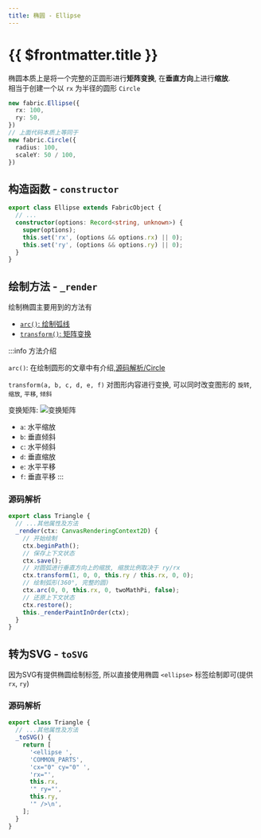 ```yaml
---
title: 椭圆 - Ellipse
---
```


# {{ $frontmatter.title }}

椭圆本质上是将一个完整的正圆形进行**矩阵变换**, 在**垂直方向**上进行**缩放**.  
相当于创建一个以 `rx` 为半径的圆形 `Circle`

```typescript
new fabric.Ellipse({
  rx: 100,
  ry: 50,
})
// 上面代码本质上等同于
new fabric.Circle({
  radius: 100,
  scaleY: 50 / 100,
})
```
## 构造函数 - `constructor`

```typescript
export class Ellipse extends FabricObject {
  // ...
  constructor(options: Record<string, unknown>) {
    super(options);
    this.set('rx', (options && options.rx) || 0);
    this.set('ry', (options && options.ry) || 0);
  }
}
```


## 绘制方法 - `_render`

绘制椭圆主要用到的方法有 
+ [`arc()`: 绘制弧线](https://developer.mozilla.org/en-US/docs/Web/API/CanvasRenderingContext2D/arc?qs=arc())
+ [`transform()`: 矩阵变换](https://developer.mozilla.org/en-US/docs/Web/API/CanvasRenderingContext2D/transform)

:::info 方法介绍

`arc()`: 在绘制圆形的文章中有介绍,[源码解析/Circle](./circle.md)

`transform(a, b, c, d, e, f)`
对图形内容进行变换, 可以同时改变图形的 `旋转`, `缩放`, `平移`, `倾斜`

变换矩阵: <Image title="变换矩阵" src="https://s2.loli.net/2022/11/30/jcpa9GveFhiMAzo.png" inline />
  + `a`: 水平缩放
  + `b`: 垂直倾斜
  + `c`: 水平倾斜
  + `d`: 垂直缩放
  + `e`: 水平平移
  + `f`: 垂直平移
:::

### 源码解析

```typescript
export class Triangle {
  // ...其他属性及方法
  _render(ctx: CanvasRenderingContext2D) {
    // 开始绘制
    ctx.beginPath();
    // 保存上下文状态
    ctx.save();
    // 对圆弧进行垂直方向上的缩放, 缩放比例取决于 ry/rx
    ctx.transform(1, 0, 0, this.ry / this.rx, 0, 0);
    // 绘制弧形(360°, 完整的圆)
    ctx.arc(0, 0, this.rx, 0, twoMathPi, false);
    // 还原上下文状态
    ctx.restore();
    this._renderPaintInOrder(ctx);
  }
}
```


## 转为SVG - `toSVG`

因为SVG有提供椭圆绘制标签, 所以直接使用椭圆 `<ellipse>` 标签绘制即可(提供 `rx`, `ry`)

### 源码解析

```typescript
export class Triangle {
  // ...其他属性及方法
  _toSVG() {
    return [
      '<ellipse ',
      'COMMON_PARTS',
      'cx="0" cy="0" ',
      'rx="',
      this.rx,
      '" ry="',
      this.ry,
      '" />\n',
    ];
  }
}
```
